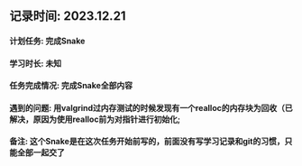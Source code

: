 ## 记录时间: 2023.12.21

#### 计划任务: 完成Snake

#### 学习时长: 未知

#### 任务完成情况: 完成Snake全部内容

#### 遇到的问题: 用valgrind过内存测试的时候发现有一个realloc的内存块为回收（已解决，原因为使用realloc前为对指针进行初始化;

#### 备注: 这个Snake是在这次任务开始前写的，前面没有写学习记录和git的习惯，只能全部一起交了
